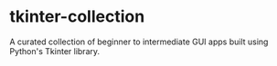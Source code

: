 # tkinter-collection
A curated collection of beginner to intermediate GUI apps built using Python's Tkinter library.
